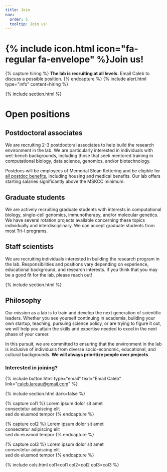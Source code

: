 ```yaml
---
title: Join
nav:
  order: 5
  tooltip: Join us!
---
```


# {% include icon.html icon="fa-regular fa-envelope" %}Join us!


{% capture hiring %} **The lab is recruiting at all levels.** Email Caleb to discuss a possible position. {% endcapture %}
{% include alert.html type="info" content=hiring %}



{% include section.html %}

# Open positions

## Postdoctoral associates

We are recruiting 2-3 postdoctoral associates to help build the research environment in the lab.
We are particularly interested in individuals with wet-bench 
backgrounds, including those that seek mentored training in computational biology,
data science, genomics, and/or biotechnology. 

Postdocs will be employees of Memorial Sloan Kettering and be eligible for 
[all postdoc benefits](https://www.mskcc.org/education-training/postdoctoral/resources-postdocs/compensation-benefits-resources), 
including housing and medical benefits. Our lab offers starting salaries significantly
above the MSKCC minimum. 


## Graduate students

We are actively recruiting graduate students with interests in computational biology,
single-cell genomics, immunotherapy, and/or molecular genetics. We have several rotation
projects available concerning these topics individually and interdisciplinary. 
We can accept graduate students from most Tri-I programs.  


## Staff scientists

We are recruiting individuals interested in building the research program in the lab. 
Responsibilities and positions vary depending on experience, educational background, and
research interests. If you think that you may be a good fit for the lab, please reach out! 

{% include section.html %}

## Philosophy

Our mission as a lab is to train and develop the next generation of scientific leaders. 
Whether you see yourself continuing in academia, building your own startup, teaching, 
pursuing science policy, or are trying to figure it out, we will help you attain
the skills and expertise needed to excel in the next phase of your career. 

In this pursuit, we are committed to ensuring that the environment in the lab is inclusive of individuals
from diverse socio-economic, educational, and cultural backgrounds. 
**We will always prioritize people over projects**. 


### Interested in joining? 

{%
  include button.html
  type="email"
  text="Email Caleb"
  link="caleb.lareau@gmail.com"
%}


{% include section.html dark=false %}

{% capture col1 %}
Lorem ipsum dolor sit amet  
consectetur adipiscing elit  
sed do eiusmod tempor
{% endcapture %}

{% capture col2 %}
Lorem ipsum dolor sit amet  
consectetur adipiscing elit  
sed do eiusmod tempor
{% endcapture %}

{% capture col3 %}
Lorem ipsum dolor sit amet  
consectetur adipiscing elit  
sed do eiusmod tempor
{% endcapture %}

{% include cols.html col1=col1 col2=col2 col3=col3 %}
